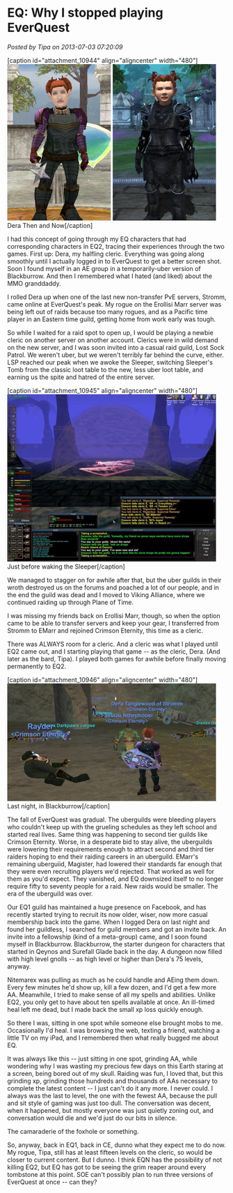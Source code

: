 # EQ: Why I stopped playing EverQuest

*Posted by Tipa on 2013-07-03 07:20:09*

[caption id="attachment\_10944" align="aligncenter" width="480"][![Dera Then and Now](../../../uploads/2013/07/dera.png)](../../../uploads/2013/07/dera.png) Dera Then and Now[/caption]

I had this concept of going through my EQ characters that had corresponding characters in EQ2, tracing their experiences through the two games. First up: Dera, my halfling cleric. Everything was going along smoothly until I actually logged in to EverQuest to get a better screen shot. Soon I found myself in an AE group in a temporarily-uber version of Blackburrow. And then I remembered what I hated (and liked) about the MMO granddaddy.

I rolled Dera up when one of the last new non-transfer PvE servers, Stromm, came online at EverQuest's peak. My rogue on the Erollisi Marr server was being left out of raids because too many rogues, and as a Pacific time player in an Eastern time guild, getting home from work early was tough.

So while I waited for a raid spot to open up, I would be playing a newbie cleric on another server on another account. Clerics were in wild demand on the new server, and I was soon invited into a casual raid guild, Lost Sock Patrol. We weren't uber, but we weren't terribly far behind the curve, either. LSP reached our peak when we awoke the Sleeper, switching Sleeper's Tomb from the classic loot table to the new, less uber loot table, and earning us the spite and hatred of the entire server.

[caption id="attachment\_10945" align="aligncenter" width="480"][![Just before waking the Sleeper](../../../uploads/2013/07/08d8b230f806d06787f2792f3dd459db-480x384.jpg)](../../../uploads/2013/07/08d8b230f806d06787f2792f3dd459db.jpg) Just before waking the Sleeper[/caption]

We managed to stagger on for awhile after that, but the uber guilds in their wroth destroyed us on the forums and poached a lot of our people, and in the end the guild was dead and I moved to Viking Alliance, where we continued raiding up through Plane of Time.

I was missing my friends back on Erollisi Marr, though, so when the option came to be able to transfer servers and keep your gear, I transferred from Stromm to EMarr and rejoined Crimson Eternity, this time as a cleric.

There was ALWAYS room for a cleric. And a cleric was what I played until EQ2 came out, and I starting playing that game -- as the cleric, Dera. (And later as the bard, Tipa). I played both games for awhile before finally moving permanently to EQ2.

[caption id="attachment\_10946" align="aligncenter" width="480"][![Last night, in Blackburrow](../../../uploads/2013/07/eqgame-2013-07-03-00-08-33-62-480x270.jpg)](../../../uploads/2013/07/eqgame-2013-07-03-00-08-33-62.jpg) Last night, in Blackburrow[/caption]

The fall of EverQuest was gradual. The uberguilds were bleeding players who couldn't keep up with the grueling schedules as they left school and started real lives. Same thing was happening to second tier guilds like Crimson Eternity. Worse, in a desperate bid to stay alive, the uberguilds were lowering their requirements enough to attract second and third tier raiders hoping to end their raiding careers in an uberguild. EMarr's remaining uberguiid, Magister, had lowered their standards far enough that they were even recruiting players we'd rejected. That worked as well for them as you'd expect. They vanished, and EQ downsized itself to no longer require fifty to seventy people for a raid. New raids would be smaller. The era of the uberguild was over.

Our EQ1 guild has maintained a huge presence on Facebook, and has recently started trying to recruit its now older, wiser, now more casual membership back into the game. When I logged Dera on last night and found her guildless, I searched for guild members and got an invite back. An invite into a fellowship (kind of a meta-group) came, and I soon found myself in Blackburrow. Blackburrow, the starter dungeon for characters that started in Qeynos and Surefall Glade back in the day. A dungeon now filled with high level gnolls -- as high level or higher than Dera's 75 levels, anyway.

Nitemarex was pulling as much as he could handle and AEing them down. Every few minutes he'd show up, kill a few dozen, and I'd get a few more AA. Meanwhile, I tried to make sense of all my spells and abilities. Unlike EQ2, you only get to have about ten spells available at once. An ill-timed heal left me dead, but I made back the small xp loss quickly enough.

So there I was, sitting in one spot while someone else brought mobs to me. Occasionally I'd heal. I was browsing the web, texting a friend, watching a little TV on my iPad, and I remembered then what really bugged me about EQ.

It was always like this -- just sitting in one spot, grinding AA, while wondering why I was wasting my precious few days on this Earth staring at a screen, being bored out of my skull. Raiding was fun, I loved that, but this grinding xp, grinding those hundreds and thousands of AAs necessary to complete the latest content -- I just can't do it any more. I never could. I always was the last to level, the one with the fewest AA, because the pull and sit style of gaming was just too dull. The conversation was decent, when it happened, but mostly everyone was just quietly zoning out, and conversation would die and we'd just do our bits in silence.

The camaraderie of the foxhole or something.

So, anyway, back in EQ1, back in CE, dunno what they expect me to do now. My rogue, Tipa, still has at least fifteen levels on the cleric, so would be closer to current content. But I dunno. I think EQN has the possibility of not killing EQ2, but EQ has got to be seeing the grim reaper around every tombstone at this point. SOE can't possibly plan to run three versions of EverQuest at once -- can they?
